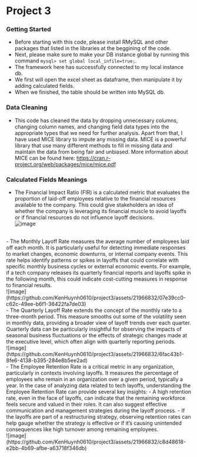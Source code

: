 # Project 3
### Getting Started
- Before starting with this code, please install RMySQL and other packages that listed in the libraries at the beggining of the code.
- Next, please make sure to make your DB instance global by running this command `mysql> set global local_infile=true;`.
- The framework here has successfully connected to my local instance db.
- We first will open the excel sheet as dataframe, then manipulate it by adding calculated fields.
- When we finished, the table should be written into MySQL db.
### Data Cleaning
- This code has cleaned the data by dropping unnecessary columns, changing column names, and changing field data types into the appropriate types that we need for further analysis. Apart from that, I have used MICE library to impute any missing data. MICE is a powerful library that use many different methods to fill in missing data and maintain the data from being fair and unbiased. More information about MICE can be found here: https://cran.r-project.org/web/packages/mice/mice.pdf
### Calculated Fields Meanings
- The Financial Impact Ratio (FIR) is a calculated metric that evaluates the proportion of laid-off employees relative to the financial resources available to the company. This could give stakeholders an idea of whether the company is leveraging its financial muscle to avoid layoffs or if financial resources do not influence layoff decisions.<br />
![image](https://github.com/KenHuynh0610/project3/assets/21966832/09e83d01-f3d4-42e9-91c6-b7730ba6404a)
<br />
- The Monthly Layoff Rate measures the average number of employees laid off each month. It is particularly useful for detecting immediate responses to market changes, economic downturns, or internal company events.
 This rate helps identify patterns or spikes in layoffs that could correlate with specific monthly business cycles or external economic events. For example, if a tech company releases its quarterly financial reports and layoffs spike in the following month, this could indicate cost-cutting measures in response to financial results.<br />
![image](https://github.com/KenHuynh0610/project3/assets/21966832/07e39cc0-c62c-49ee-b6f1-36422fa7de03)
<br />
- The Quarterly Layoff Rate extends the concept of the monthly rate to a three-month period.
This measure smooths out some of the volatility seen in monthly data, providing a broader view of layoff trends over each quarter. Quarterly data can be particularly insightful for observing the impacts of seasonal business fluctuations or the effects of strategic changes made at the executive level, which often align with quarterly reporting periods.<br />
![image](https://github.com/KenHuynh0610/project3/assets/21966832/6fac43b1-8fe6-4138-b395-284e8b5ee2ad)
<br />
- The Employee Retention Rate is a critical metric in any organization, particularly in contexts involving layoffs. It measures the percentage of employees who remain in an organization over a given period, typically a year. In the case of analyzing data related to tech layoffs, understanding the Employee Retention Rate can provide several key insights:
  - A high retention rate, even in the face of layoffs, can indicate that the remaining workforce feels secure and valued in their roles. It can also suggest effective communication and management strategies during the layoff process.
  - If the layoffs are part of a restructuring strategy, observing retention rates can help gauge whether the strategy is effective or if it’s causing unintended consequences like high turnover among remaining employees.<br />
  ![image](https://github.com/KenHuynh0610/project3/assets/21966832/c8d48618-e2bb-4b69-afbe-a63718f346db)


